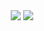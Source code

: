 <div style="text-align: center;">
<img src = "https://media.licdn.com/dms/image/v2/D5616AQEAVJhTSqCPUA/profile-displaybackgroundimage-shrink_350_1400/B56Zhq_YDpG0Ag-/0/1754141656187?e=1761177600&v=beta&t=nFW8ciRvoQt45Dfecq1qpyF5oJxykoOGfuG15tuNOAE">
<img src = "https://media.licdn.com/dms/image/v2/D5603AQGGQoxktXYuYw/profile-displayphoto-crop_800_800/B56ZlL5wmBKIAI-/0/1757915058250?e=1761177600&v=beta&t=HdAmtl69Wkou3-5iKN0mHkH1snhsQbCjeuPv4jUKxpw">
</div>
<!--
**007nishan/007nishan** is a ✨ _special_ ✨ repository because its `README.md` (this file) appears on your GitHub profile.

Here are some ideas to get you started:

- 🔭 I’m currently working on ...
- 🌱 I’m currently learning ...
- 👯 I’m looking to collaborate on ...
- 🤔 I’m looking for help with ...
- 💬 Ask me about ...
- 📫 How to reach me: ...
- 😄 Pronouns: ...
- ⚡ Fun fact: ...
-->
